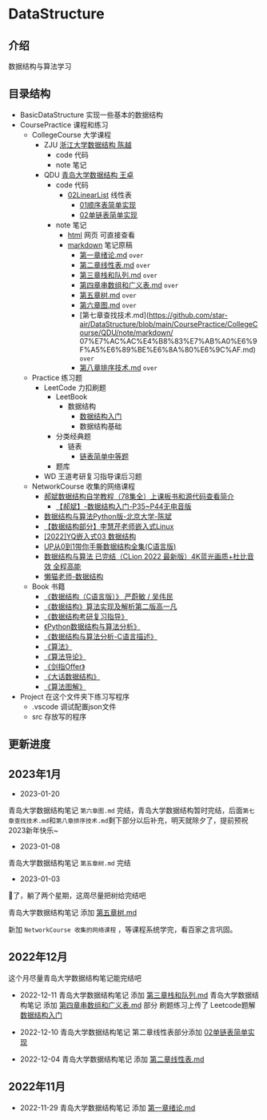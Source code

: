 # DataStructure

## 介绍

数据结构与算法学习

## 目录结构

- BasicDataStructure 实现一些基本的数据结构
- CoursePractice 课程和练习
  - CollegeCourse 大学课程
    - ZJU [浙江大学数据结构 陈越](https://www.bilibili.com/video/BV1Kb41127fT/)
      - code 代码
      - note 笔记
    - QDU [青岛大学数据结构 王卓](https://www.bilibili.com/video/BV1nJ411V7bd/)
      - code 代码
        - [02LinearList](https://github.com/star-air/DataStructure/tree/main/CoursePractice/CollegeCourse/QDU/code/02LinearList) 线性表
          - [01顺序表简单实现](https://github.com/star-air/DataStructure/tree/main/CoursePractice/CollegeCourse/QDU/code/02LinearList/01%E9%A1%BA%E5%BA%8F%E8%A1%A8%E7%AE%80%E5%8D%95%E5%AE%9E%E7%8E%B0)
          - [02单链表简单实现](https://github.com/star-air/DataStructure/tree/main/CoursePractice/CollegeCourse/QDU/code/02LinearList/02%E5%8D%95%E9%93%BE%E8%A1%A8%E7%AE%80%E5%8D%95%E5%AE%9E%E7%8E%B0)
      - note 笔记
        - [html](https://github.com/star-air/DataStructure/tree/main/CoursePractice/CollegeCourse/QDU/note/html) 网页 可直接查看
        - [markdown](https://github.com/star-air/DataStructure/tree/main/CoursePractice/CollegeCourse/QDU/note/markdown) 笔记原稿
          - [第一章绪论.md](https://github.com/star-air/DataStructure/blob/main/CoursePractice/CollegeCourse/QDU/note/markdown/01%E7%AC%AC%E4%B8%80%E7%AB%A0%E7%BB%AA%E8%AE%BA.md) `over` 
          - [第二章线性表.md](https://github.com/star-air/DataStructure/blob/main/CoursePractice/CollegeCourse/QDU/note/markdown/02%E7%AC%AC%E4%BA%8C%E7%AB%A0%E7%BA%BF%E6%80%A7%E8%A1%A8.md) `over`
          - [第三章栈和队列.md](https://github.com/star-air/DataStructure/blob/main/CoursePractice/CollegeCourse/QDU/note/markdown/03%E7%AC%AC%E4%B8%89%E7%AB%A0%E6%A0%88%E5%92%8C%E9%98%9F%E5%88%97.md) `over` 
          - [第四章串数组和广义表.md](https://github.com/star-air/DataStructure/blob/main/CoursePractice/CollegeCourse/QDU/note/markdown/04%E7%AC%AC%E5%9B%9B%E7%AB%A0%E4%B8%B2%E6%95%B0%E7%BB%84%E5%92%8C%E5%B9%BF%E4%B9%89%E8%A1%A8.md) `over`
          - [第五章树.md](https://github.com/star-air/DataStructure/blob/main/CoursePractice/CollegeCourse/QDU/note/markdown/05%E7%AC%AC%E4%BA%94%E7%AB%A0%E6%A0%91.md) `over`
          - [第六章图.md](https://github.com/star-air/DataStructure/blob/main/CoursePractice/CollegeCourse/QDU/note/markdown/06%E7%AC%AC%E5%85%AD%E7%AB%A0%E5%9B%BE.md) `over`
          - [第七章查找技术.md](https://github.com/star-air/DataStructure/blob/main/CoursePractice/CollegeCourse/QDU/note/markdown/ 07%E7%AC%AC%E4%B8%83%E7%AB%A0%E6%9F%A5%E6%89%BE%E6%8A%80%E6%9C%AF.md) `over`
          - [第八章排序技术.md](https://github.com/star-air/DataStructure/blob/main/CoursePractice/CollegeCourse/QDU/note/markdown/08%E7%AC%AC%E5%85%AB%E7%AB%A0%E6%8E%92%E5%BA%8F%E6%8A%80%E6%9C%AF.md) `over`
  - Practice 练习题
    - LeetCode 力扣刷题
      - LeetBook 
        - 数据结构
          - [数据结构入门](https://github.com/star-air/DataStructure/tree/main/CoursePractice/Practice/LeetCode/LeetBook/%E6%95%B0%E6%8D%AE%E7%BB%93%E6%9E%84%E5%85%A5%E9%97%A8)
          - 数据结构基础
      - 分类经典题
        - 链表
          - [链表简单中等题](https://github.com/star-air/DataStructure/tree/main/CoursePractice/Practice/LeetCode/%E5%88%86%E7%B1%BB%E7%BB%8F%E5%85%B8%E9%A2%98/%E9%93%BE%E8%A1%A8/%E9%93%BE%E8%A1%A8%E7%AE%80%E5%8D%95%E4%B8%AD%E7%AD%89%E9%A2%98)
      - 题库
    - WD 王道考研复习指导课后习题
  - NetworkCourse 收集的网络课程
    - [郝斌数据结构自学教程（78集全）上课板书和源代码查看简介](https://www.bilibili.com/video/BV1vT411P7ao/)
      - [【郝斌】-数据结构入门-P35~P44无电音版](https://www.bilibili.com/video/BV1oQ4y1A7oX/)
    - [数据结构与算法Python版-北京大学-陈斌](https://www.bilibili.com/video/BV1gy4y1E7M5/)
    - [【数据结构部分】李慧芹老师嵌入式Linux](https://www.bilibili.com/video/BV1zY4y1e7z3/)
    - [[2022]YQ嵌入式03 数据结构](https://www.bilibili.com/video/BV16R4y1y7FC)
    - [UP从0到1带你手撕数据结构全集(C语言版)](https://www.bilibili.com/video/BV1W64y1z7jh)
    - [数据结构与算法 已完结（CLion 2022 最新版）4K蓝光画质+杜比音效 全程高能](https://www.bilibili.com/video/BV13W4y127Ey)
    - [懒猫老师-数据结构](https://www.bilibili.com/video/BV1PJ411J7fk/)
  - Book 书籍
    - [《数据结构（C语言版）》 严蔚敏 / 吴伟民](https://book.douban.com/subject/24699581/)
    - [《数据结构》算法实现及解析第二版高一凡](https://book.douban.com/subject/1232045/)
    - [《数据结构考研复习指导》](https://book.douban.com/subject/34951478/)
    - [《Python数据结构与算法分析》](https://book.douban.com/subject/34785178/)
    - [《数据结构与算法分析-C语言描述》](https://book.douban.com/subject/1139426/)
    - [《算法》](https://book.douban.com/subject/19952400/)
    - [《算法导论》](https://book.douban.com/subject/20432061/)
    - [《剑指Offer》](https://book.douban.com/subject/27008702/)
    - [《大话数据结构》](https://book.douban.com/subject/6424904/)
    - [《算法图解》](https://book.douban.com/subject/26979890/)
- Project 在这个文件夹下练习写程序
  - .vscode 调试配置json文件
  - src 存放写的程序


## 更新进度

## 2023年1月

- 2023-01-20

青岛大学数据结构笔记 `第六章图.md` 完结，青岛大学数据结构暂时完结，后面`第七章查找技术.md`和`第八章排序技术.md`剩下部分以后补充，明天就除夕了，提前预祝2023新年快乐~

- 2023-01-08

青岛大学数据结构笔记 `第五章树.md` 完结

- 2023-01-03

🐏了，躺了两个星期，这周尽量把树给完结吧

青岛大学数据结构笔记 添加 [第五章树.md](https://github.com/star-air/DataStructure/blob/main/CoursePractice/CollegeCourse/QDU/note/markdown/05%E7%AC%AC%E4%BA%94%E7%AB%A0%E6%A0%91.md)

新加 `NetworkCourse 收集的网络课程` ，等课程系统学完，看百家之言巩固。

## 2022年12月

这个月尽量青岛大学数据结构笔记能完结吧


- 2022-12-11
青岛大学数据结构笔记 添加 [第三章栈和队列.md](https://github.com/star-air/DataStructure/blob/main/CoursePractice/CollegeCourse/QDU/note/markdown/03%E7%AC%AC%E4%B8%89%E7%AB%A0%E6%A0%88%E5%92%8C%E9%98%9F%E5%88%97.md)
青岛大学数据结构笔记 添加 [第四章串数组和广义表.md](https://github.com/star-air/DataStructure/blob/main/CoursePractice/CollegeCourse/QDU/note/markdown/04%E7%AC%AC%E5%9B%9B%E7%AB%A0%E4%B8%B2%E6%95%B0%E7%BB%84%E5%92%8C%E5%B9%BF%E4%B9%89%E8%A1%A8.md) 部分
刷题练习上传了 Leetcode题解 [数据结构入门](https://github.com/star-air/DataStructure/tree/main/CoursePractice/Practice/LeetCode/LeetBook/%E6%95%B0%E6%8D%AE%E7%BB%93%E6%9E%84%E5%85%A5%E9%97%A8)

- 2022-12-10 
青岛大学数据结构笔记 第二章线性表部分添加 [02单链表简单实现](https://github.com/star-air/DataStructure/tree/main/CoursePractice/CollegeCourse/QDU/code/02LinearList/02%E5%8D%95%E9%93%BE%E8%A1%A8%E7%AE%80%E5%8D%95%E5%AE%9E%E7%8E%B0)


- 2022-12-04 
青岛大学数据结构笔记 添加 [第二章线性表.md](https://github.com/star-air/DataStructure/blob/main/CoursePractice/CollegeCourse/QDU/note/markdown/02%E7%AC%AC%E4%BA%8C%E7%AB%A0%E7%BA%BF%E6%80%A7%E8%A1%A8.md)


## 2022年11月

- 2022-11-29
青岛大学数据结构笔记 添加 [第一章绪论.md](https://github.com/star-air/DataStructure/blob/main/CoursePractice/CollegeCourse/QDU/note/markdown/01%E7%AC%AC%E4%B8%80%E7%AB%A0%E7%BB%AA%E8%AE%BA.md)



